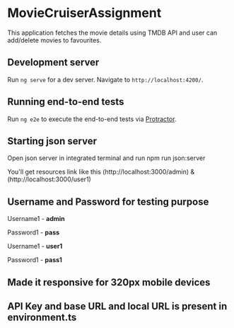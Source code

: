 # MovieCruiserAssignment

This application fetches the movie details using TMDB API and user can add/delete movies to favourites.

## Development server

Run `ng serve` for a dev server. Navigate to `http://localhost:4200/`.


## Running end-to-end tests

Run `ng e2e` to execute the end-to-end tests via [Protractor](http://www.protractortest.org/).

## Starting json server

Open json server in integrated terminal and run npm run json:server 

You'll get resources link like this (http://localhost:3000/admin) & (http://localhost:3000/user1)

## Username and Password for testing purpose

Username1 - **admin** 

Password1 - **pass**

Username1 - **user1** 

Password1 - **pass1**

## Made it responsive for 320px mobile devices

## API Key and base URL and local URL is present in environment.ts
